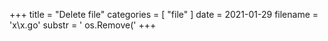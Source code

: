 +++
title = "Delete file"
categories = [ "file" ]
date = 2021-01-29
filename = 'x\x.go'
substr = ' os.Remove('
+++
